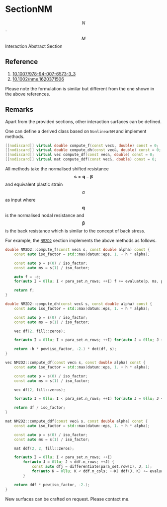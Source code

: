 # SectionNM

$$N$$-$$M$$ Interaction Abstract Section

## Reference

1. [10.1007/978-94-007-6573-3_3](http://dx.doi.org/10.1007/978-94-007-6573-3_3)
2. [10.1002/nme.1620371506](https://doi.org/10.1002/nme.1620371506)

Please note the formulation is similar but different from the one shown in the above references.

## Remarks

Apart from the provided sections, other interaction surfaces can be defined.

One can define a derived class based on `NonlinearNM` and implement methods.

```cpp
[[nodiscard]] virtual double compute_f(const vec&, double) const = 0;
[[nodiscard]] virtual double compute_dh(const vec&, double) const = 0;
[[nodiscard]] virtual vec compute_df(const vec&, double) const = 0;
[[nodiscard]] virtual mat compute_ddf(const vec&, double) const = 0;
```

All methods take the normalised shifted resistance $$\mathbf{s}=\mathbf{q}-\mathbf{\beta}$$ and equivalent plastic 
strain $$\alpha$$ as input where $$\mathbf{q}$$ is the normalised nodal resistance and $$\mathbf{\beta}$$ is the back 
resistance which is similar to the concept of back stress.

For example, the [`NM2D2`](NM2D2.md) section implements the above methods as follows.

```cpp
double NM2D2::compute_f(const vec& s, const double alpha) const {
    const auto iso_factor = std::max(datum::eps, 1. + h * alpha);

    const auto p = s(0) / iso_factor;
    const auto ms = s(1) / iso_factor;

    auto f = -c;
    for(auto I = 0llu; I < para_set.n_rows; ++I) f += evaluate(p, ms, para_set.row(I));

    return f;
}

double NM2D2::compute_dh(const vec& s, const double alpha) const {
    const auto iso_factor = std::max(datum::eps, 1. + h * alpha);

    const auto p = s(0) / iso_factor;
    const auto ms = s(1) / iso_factor;

    vec df(2, fill::zeros);

    for(auto I = 0llu; I < para_set.n_rows; ++I) for(auto J = 0llu; J < df.n_elem; ++J) df(J) += evaluate(p, ms, differentiate(para_set.row(I), J, 1));

    return -h * pow(iso_factor, -2.) * dot(df, s);
}

vec NM2D2::compute_df(const vec& s, const double alpha) const {
    const auto iso_factor = std::max(datum::eps, 1. + h * alpha);

    const auto p = s(0) / iso_factor;
    const auto ms = s(1) / iso_factor;

    vec df(2, fill::zeros);

    for(auto I = 0llu; I < para_set.n_rows; ++I) for(auto J = 0llu; J < df.n_elem; ++J) df(J) += evaluate(p, ms, differentiate(para_set.row(I), J, 1));

    return df / iso_factor;
}

mat NM2D2::compute_ddf(const vec& s, const double alpha) const {
    const auto iso_factor = std::max(datum::eps, 1. + h * alpha);

    const auto p = s(0) / iso_factor;
    const auto ms = s(1) / iso_factor;

    mat ddf(2, 2, fill::zeros);

    for(auto I = 0llu; I < para_set.n_rows; ++I)
        for(auto J = 0llu; J < ddf.n_rows; ++J) {
            const auto dfj = differentiate(para_set.row(I), J, 1);
            for(auto K = 0llu; K < ddf.n_cols; ++K) ddf(J, K) += evaluate(p, ms, differentiate(dfj, K, 1));
        }

    return ddf * pow(iso_factor, -2.);
}
```

New surfaces can be crafted on request. Please contact me.